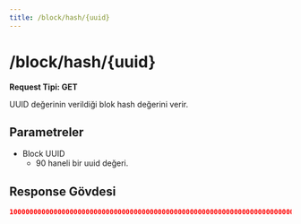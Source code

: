 ```yaml
---
title: /block/hash/{uuid}
---
```


# /block/hash/{uuid}

**Request Tipi: GET**

UUID değerinin verildiği blok hash değerini verir.

## Parametreler

- Block UUID
  - 90 haneli bir uuid değeri.

## Response Gövdesi

```json
100000000000000000000000000000000000000000000000000000000000000000000000000000000000000000b6hxcdlbe9ev7ijra2ewyo8k9epep1kaf1tv5bne5pkkjw8x93xj6yjn4zlrrvt45w6plf7i0jgtydk66qdbaw976nwjz5ebe7x9xbon7pqe8mbkbwhs37hwh5k2k9zq2rvum943c1tw7ta13ybfwxeo5kruj97dajvecml10pqys95656nni1xvgziflmwh
```
